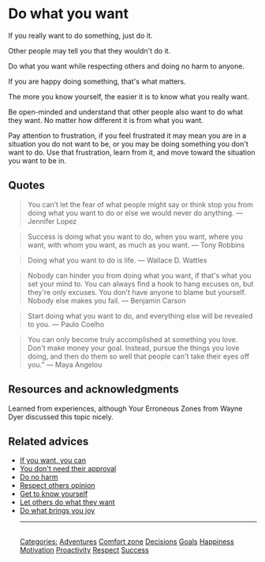 # Do what you want

If you really want to do something, just do it.

Other people may tell you that they wouldn't do it.

Do what you want while respecting others and doing no harm to anyone.

If you are happy doing something, that's what matters.

The more you know yourself, the easier it is to know what you really want.

Be open-minded and understand that other people also want to do what they want. No matter how different it is from what you want.

Pay attention to frustration, if you feel frustrated it may mean you are in a situation you do not want to be, or you may be doing something you don't want to do. Use that frustration, learn from it, and move toward the situation you want to be in.

## Quotes

> You can’t let the fear of what people might say or think stop you from doing what you want to do or else we would never do anything. ― Jennifer Lopez

> Success is doing what you want to do, when you want, where you want, with whom you want, as much as you want. ― Tony Robbins

> Doing what you want to do is life. ― Wallace D. Wattles

> Nobody can hinder you from doing what you want, if that's what you set your mind to. You can always find a hook to hang excuses on, but they're only excuses. You don't have anyone to blame but yourself. Nobody else makes you fail. ― Benjamin Carson

> Start doing what you want to do, and everything else will be revealed to you. ― Paulo Coelho

> You can only become truly accomplished at something you love. Don't make money your goal. Instead, pursue the things you love doing, and then do them so well that people can't take their eyes off you.” — Maya Angelou

## Resources and acknowledgments

Learned from experiences, although Your Erroneous Zones from Wayne Dyer discussed this topic nicely.

## Related advices

- [If you want, you can](../If%20you%20want,%20you%20can/index.md)
- [You don't need their approval](../You%20don't%20need%20their%20approval/index.md)
- [Do no harm](../Do%20no%20harm/index.md)
- [Respect others opinion](../Respect%20others%20pinion/index.md)
- [Get to know yourself](../Get%20to%20know%20yourself/index.md)
- [Let others do what they want](../Let%20others%20do%20what%20they%20want/index.md)
- [Do what brings you joy](../Do%20what%20brings%20you%20joy/index.md)<hr/><br/>[Categories:](Categories/index.md) [Adventures](Categories/Adventures.md) [Comfort zone](Categories/Comfort%20zone.md) [Decisions](Categories/Decisions.md) [Goals](Categories/Goals.md) [Happiness](Categories/Happiness.md) [Motivation](Categories/Motivation.md) [Proactivity](Categories/Proactivity.md) [Respect](Categories/Respect.md) [Success](Categories/Success.md)